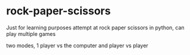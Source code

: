 # rock-paper-scissors
Just for learning purposes
attempt at rock paper scissors in python, can play multiple games

two modes, 1 player vs the computer and player vs player
